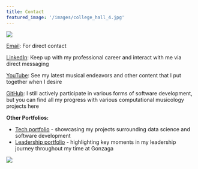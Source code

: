 ```yaml
---
title: Contact
featured_image: '/images/college_hall_4.jpg'
---
```


![](/images/myrtle_outside_3.jpg)

[Email](mailto:tbushnell11@gmail.com): For direct contact

[LinkedIn](https://www.linkedin.com/in/trevor-bushnell-737546229/): Keep up with my professional career and interact with me via direct messaging

[YouTube](https://www.youtube.com/@TrevorBushnell): See my latest musical endeavors and other content that I put together when I desire

[GitHub](https://github.com/TrevorBushnell): I still actively participate in various forms of software development, but you can find all my progress with various computational musicology projects here



**Other Portfolios:**

* [Tech portfolio](https://TrevorBushnell.github.io/tech-portfolio) - showcasing my projects surrounding data science and software development
* [Leadership portfolio](https://TrevorBushnell.github.io/leadership-portfolio) - highlighting key moments in my leadership journey throughout my time at Gonzaga

![](/images/self_portrait_2.jpg)
